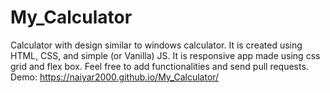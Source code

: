 # My_Calculator
Calculator with design similar to windows calculator. It is created using HTML, CSS, and simple (or Vanilla) JS.
It is responsive app made using css grid and flex box.
Feel free to add functionalities and send pull requests.
Demo: https://naiyar2000.github.io/My_Calculator/
